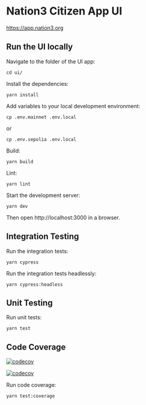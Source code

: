 # Nation3 Citizen App UI

https://app.nation3.org

## Run the UI locally

Navigate to the folder of the UI app:
```
cd ui/
```

Install the dependencies:
```
yarn install
```

Add variables to your local development environment:
```
cp .env.mainnet .env.local
```
or
```
cp .env.sepolia .env.local
```


Build:
```
yarn build
```

Lint:
```
yarn lint
```

Start the development server:
```
yarn dev
```

Then open http://localhost:3000 in a browser.

## Integration Testing

Run the integration tests:
```
yarn cypress
```

Run the integration tests headlessly:
```
yarn cypress:headless
```

## Unit Testing

Run unit tests:
```
yarn test
```

## Code Coverage

[![codecov](https://codecov.io/gh/nation3/citizen-app/branch/main/graph/badge.svg)](https://codecov.io/gh/nation3/citizen-app)

[![codecov](https://codecov.io/gh/nation3/citizen-app/graphs/icicle.svg)](https://codecov.io/gh/nation3/citizen-app)

Run code coverage:
```
yarn test:coverage
```
